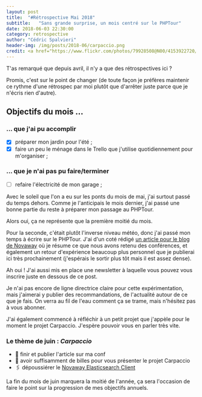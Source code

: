 ```yaml
---
layout: post
title:  "#Rétrospective Mai 2018"
subtitle:   "Sans grande surprise, un mois centré sur le PHPTour"
date: 2018-06-03 22:30:00
category: retrospective
author: "Cédric Spalvieri"
header-img: /img/posts/2018-06/carpaccio.png
credit: <a href="https://www.flickr.com/photos/79928508@N00/4153922720/">Franz Conde - "finisima di tonno" for FACILISSIMO </a>
---
```


T'as remarqué que depuis avril, il n'y a que des rétrospectives ici ? 

Promis, c'est sur le point de changer (de toute façon je préfères maintenir ce rythme d'une rétrospec par moi plutôt que d'arrêter juste parce que je n'écris rien d'autre).

## Objectifs du mois ...

### ... que j'ai pu accomplir

- [x] préparer mon jardin pour l'été ;
- [x] faire un peu le ménage dans le Trello que j'utilise quotidiennement pour m'organiser ;

### ... que je n'ai pas pu faire/terminer

- [ ] refaire l'électricité de mon garage ;

Avec le soleil que l'on a eu sur les ponts du mois de mai, j'ai surtout passé du temps dehors. Comme je l'anticipais le mois dernier, j'ai passé une bonne partie du reste à préparer mon passage au PHPTour.

Alors oui, ça ne représente que la première moitié du mois. 

Pour la seconde, c'était plutôt l'inverse niveau météo, donc j'ai passé mon temps à écrire sur le PHPTour. J'ai d'un coté rédigé [un article pour le blog de Novaway](https://www.novaway.fr/blog/tech/phptour-2018-montpellier) où je résume ce que nous avons retenu des conférences, et également un retour d'expérience beaucoup plus personnel que je publierai ici très prochainement (j'espérais le sortir plus tôt mais il est assez dense).

Ah oui ! J'ai aussi mis en place une newsletter à laquelle vous pouvez vous inscrire juste en dessous de ce post. 

Je n'ai pas encore de ligne directrice claire pour cette expérimentation, mais j'aimerai y publier des recommandations, de l'actualité autour de ce que je fais. On verra au fil de l'eau comment ça se trame, mais n'hésitez pas à vous abonner.

J'ai également commencé à réfléchir à un petit projet que j'appèle pour le moment le projet Carpaccio. J'espère pouvoir vous en parler très vite.

### Le thème de juin : _Carpaccio_

- 🎤 finir et publier l'article sur ma conf
- 🔪 avoir suffisamment de billes pour vous présenter le projet Carpaccio
- 🖇 dépoussiérer le [Novaway Elasticsearch Client](https://github.com/novaway/elasticsearch-client)


La fin du mois de juin marquera la moitié de l'année, ça sera l'occasion de faire le point sur la progression de mes objectifs annuels.

